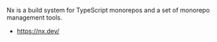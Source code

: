 Nx is a build system for TypeScript monorepos and a set of monorepo management tools.

- https://nx.dev/
